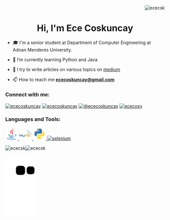 <p align="right"> <img src="https://komarev.com/ghpvc/?username=ececsk&label=Profile%20views&color=blueviolet&style=flat" alt="ececsk" /> </p>

<h1 align="center"> Hi, I'm Ece Coskuncay </h1>

</p align="left">

- 🎓  I'm a senior student at Department of Computer Engineering at Adnan Menderes University. 

- 🌱 I’m currently learning Python and Java

- 📝 I try to write articles on various topics on [medium](https://medium.com/@ececoskuncay)

- 📫 How to reach me **ececoskuncay@gmail.com**

<h3 align="left">Connect with me:</h3>
 
<a href="https://linkedin.com/in/ececoskuncay" target="blank"><img align="center" src="https://raw.githubusercontent.com/rahuldkjain/github-profile-readme-generator/master/src/images/icons/Social/linked-in-alt.svg" alt="ececoskuncay" height="30" width="40" /></a>
<a href="https://instagram.com/ececoskuncay" target="blank"><img align="center" src="https://raw.githubusercontent.com/rahuldkjain/github-profile-readme-generator/master/src/images/icons/Social/instagram.svg" alt="ececoskuncay" height="30" width="40" /></a>
<a href="https://medium.com/@ececoskuncay" target="blank"><img align="center" src="https://raw.githubusercontent.com/rahuldkjain/github-profile-readme-generator/master/src/images/icons/Social/medium.svg" alt="@ececoskuncay" height="30" width="40" /></a>
<a href="https://www.hackerrank.com/ececosy" target="blank"><img align="center" src="https://raw.githubusercontent.com/rahuldkjain/github-profile-readme-generator/master/src/images/icons/Social/hackerrank.svg" alt="ececosy" height="30" width="40" /></a>


<h3 align="left">Languages and Tools:</h3>
<p align="left"><a href="https://www.java.com" target="_blank" rel="noreferrer"> <img src="https://raw.githubusercontent.com/devicons/devicon/master/icons/java/java-original.svg" alt="java" width="40" height="40"/> </a> <a href="https://www.mysql.com/" target="_blank" rel="noreferrer"> <img src="https://raw.githubusercontent.com/devicons/devicon/master/icons/mysql/mysql-original-wordmark.svg" alt="mysql" width="40" height="40"/> </a> <a href="https://www.python.org" target="_blank" rel="noreferrer"> <img src="https://raw.githubusercontent.com/devicons/devicon/master/icons/python/python-original.svg" alt="python" width="40" height="40"/> </a> <a href="https://www.selenium.dev" target="_blank" rel="noreferrer"> <img src="https://raw.githubusercontent.com/detain/svg-logos/780f25886640cef088af994181646db2f6b1a3f8/svg/selenium-logo.svg" alt="selenium" width="40" height="40"/> </a> </p>

<p><img align="left" src="https://github-readme-stats.vercel.app/api/top-langs?username=ececsk&show_icons=true&locale=en&layout=compact" alt="ececsk" /></p>


<p>&nbsp;<img align="left" src="https://github-readme-stats.vercel.app/api?username=ececsk&show_icons=true&locale=en" alt="ececsk" /></p>



![Snake animation](https://github.com/ececsk/ececsk/blob/output/github-contribution-grid-snake.svg)
